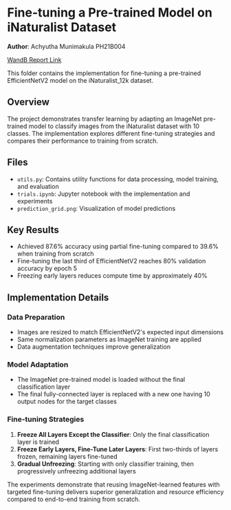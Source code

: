 # Fine-tuning a Pre-trained Model on iNaturalist Dataset

**Author**: Achyutha Munimakula PH21B004

[WandB Report Link](https://api.wandb.ai/links/bullseye2608-indian-institute-of-technology-madras/jxhqe65y)

This folder contains the implementation for fine-tuning a pre-trained EfficientNetV2 model on the iNaturalist_12k dataset.

## Overview

The project demonstrates transfer learning by adapting an ImageNet pre-trained model to classify images from the iNaturalist dataset with 10 classes. The implementation explores different fine-tuning strategies and compares their performance to training from scratch.

## Files

- `utils.py`: Contains utility functions for data processing, model training, and evaluation
- `trials.ipynb`: Jupyter notebook with the implementation and experiments
- `prediction_grid.png`: Visualization of model predictions

## Key Results

- Achieved 87.6% accuracy using partial fine-tuning compared to 39.6% when training from scratch
- Fine-tuning the last third of EfficientNetV2 reaches 80% validation accuracy by epoch 5
- Freezing early layers reduces compute time by approximately 40%

## Implementation Details

### Data Preparation

- Images are resized to match EfficientNetV2's expected input dimensions
- Same normalization parameters as ImageNet training are applied
- Data augmentation techniques improve generalization

### Model Adaptation

- The ImageNet pre-trained model is loaded without the final classification layer
- The final fully-connected layer is replaced with a new one having 10 output nodes for the target classes

### Fine-tuning Strategies

1. **Freeze All Layers Except the Classifier**: Only the final classification layer is trained
2. **Freeze Early Layers, Fine-Tune Later Layers**: First two-thirds of layers frozen, remaining layers fine-tuned
3. **Gradual Unfreezing**: Starting with only classifier training, then progressively unfreezing additional layers

The experiments demonstrate that reusing ImageNet-learned features with targeted fine-tuning delivers superior generalization and resource efficiency compared to end-to-end training from scratch.
